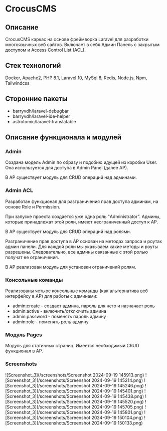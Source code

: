 # CrocusCMS

## Описание

CrocusCMS каркас на основе фреймворка Laravel для разработки многоязычных веб сайтов. Включает в себя Админ Панель с закрытым доступом и Access Control List (ACL).

## Стек технологий

Docker, Apache2, PHP 8.1, Laravel 10, MySql 8, Redis, Node.js, Npm, Tailwindcss

## Сторонние пакеты

* barryvdh/laravel-debugbar
* barryvdh/laravel-ide-helper
* astrotomic/laravel-translatable

## Описание функционала и модулей

### Admin

Создана модель Admin по образу и подобию идущей из коробки User. 
Она используется для доступа в Admin Panel (далее AP).

В AP существует модуль для CRUD операций над админами.

### Admin ACL

Разработан функционал для разграничения прав доступа админам, на основе Role и Permission. 

При запуске проекта создается уже одна роль "Administrator". 
Админы, которые принадлежат этой роли, имеют неограниченный доступ к AP.

В AP существует модуль для CRUD операций над ролями. 

Разграничение прав доступа в AP основан на методах запроса и роутах админ панели. 
Для каждой роли мы указываем какие методы и роуты разрешены. 
Следовательно, все админы связанные с этой ролью получат ее ограничения.

В AP реализован модуль для установки ограничений ролям.

### Консольные команды

Реализованы четыре консольные команды (как альтернатива веб интерфейсу в АР) для работы с админами:

* admin:create - создает админа, пароль для него и назначает роль
* admin:active - включить/отключить админа
* admin:password - поменять пароль админу
* admin:role - поменять роль админу

### Модуль Pages

Модуль для статичных страниц. 
Имеется необходимый CRUD функционал в AP.

### Screenshots

![Screenshot_3](/screenshots/Screenshot 2024-09-19 145913.png)
![Screenshot_3](/screenshots/Screenshot 2024-09-19 145214.png)
![Screenshot_3](/screenshots/Screenshot 2024-09-19 145246.png)
![Screenshot_3](/screenshots/Screenshot 2024-09-19 145401.png)
![Screenshot_3](/screenshots/Screenshot 2024-09-19 145438.png)
![Screenshot_3](/screenshots/Screenshot 2024-09-19 145520.png)
![Screenshot_3](/screenshots/Screenshot 2024-09-19 145705.png)
![Screenshot_3](/screenshots/Screenshot 2024-09-19 145801.png)
![Screenshot_3](/screenshots/Screenshot 2024-09-19 150104.png)
![Screenshot_3](/screenshots/Screenshot 2024-09-19 150133.png)
